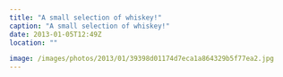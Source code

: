 ```yaml
---
title: "A small selection of whiskey!"
caption: "A small selection of whiskey!"
date: 2013-01-05T12:49Z
location: ""

image: /images/photos/2013/01/39398d01174d7eca1a864329b5f77ea2.jpg
---
```

